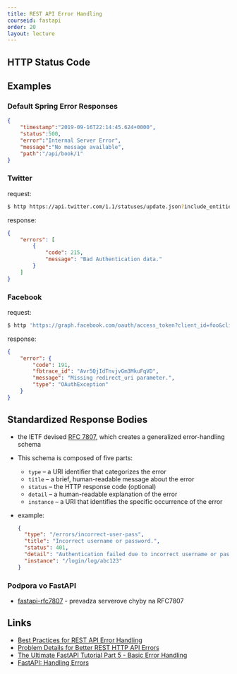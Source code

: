 ```yaml
---
title: REST API Error Handling
courseid: fastapi
order: 20
layout: lecture
---
```


## HTTP Status Code

## Examples

### Default Spring Error Responses

```json
{
    "timestamp":"2019-09-16T22:14:45.624+0000",
    "status":500,
    "error":"Internal Server Error",
    "message":"No message available",
    "path":"/api/book/1"
}
```


### Twitter

request:

```bash
$ http https://api.twitter.com/1.1/statuses/update.json?include_entities=true
```

response:

```json
{
    "errors": [
        {
            "code": 215,
            "message": "Bad Authentication data."
        }
    ]
}
```


### Facebook

request:

```bash
$ http 'https://graph.facebook.com/oauth/access_token?client_id=foo&client_secret=bar&grant_type=baz'
```

response:

```json
{
    "error": {
        "code": 191,
        "fbtrace_id": "Avr5QjIdTnvjvGm3MkuFqVD",
        "message": "Missing redirect_uri parameter.",
        "type": "OAuthException"
    }
}
```


## Standardized Response Bodies

* the IETF devised [RFC 7807](https://tools.ietf.org/html/rfc7807), which creates a generalized error-handling schema

* This schema is composed of five parts:

  * `type` – a URI identifier that categorizes the error
  * `title` – a brief, human-readable message about the error
  * `status` – the HTTP response code (optional)
  * `detail` – a human-readable explanation of the error
  * `instance` – a URI that identifies the specific occurrence of the error

* example:

  ```json
  {
    "type": "/errors/incorrect-user-pass",
    "title": "Incorrect username or password.",
    "status": 401,
    "detail": "Authentication failed due to incorrect username or password.",
    "instance": "/login/log/abc123"
  }
  ```

### Podpora vo FastAPI

* [fastapi-rfc7807](https://pypi.org/project/fastapi-rfc7807/) - prevadza serverove chyby na RFC7807


## Links

* [Best Practices for REST API Error Handling](https://www.baeldung.com/rest-api-error-handling-best-practices)
* [Problem Details for Better REST HTTP API Errors](https://codeopinion.com/problem-details-for-better-rest-http-api-errors/)
* [The Ultimate FastAPI Tutorial Part 5 - Basic Error Handling](https://christophergs.com/tutorials/ultimate-fastapi-tutorial-pt-5-basic-error-handling/)
* [FastAPI: Handling Errors](https://fastapi.tiangolo.com/tutorial/handling-errors/)
